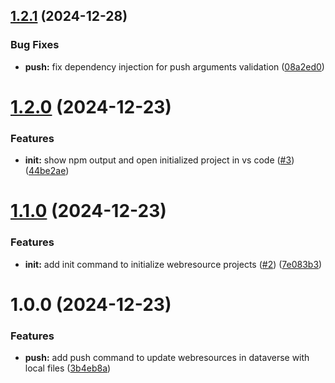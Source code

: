 ## [1.2.1](https://github.com/3mpowered/Dataverse.Webresources/compare/v1.2.0...v1.2.1) (2024-12-28)


### Bug Fixes

* **push:** fix dependency injection for push arguments validation ([08a2ed0](https://github.com/3mpowered/Dataverse.Webresources/commit/08a2ed0e04e7b2e016e1f5c471e5b1da0fa47a55))

# [1.2.0](https://github.com/3mpowered/Dataverse.Webresources/compare/v1.1.0...v1.2.0) (2024-12-23)


### Features

* **init:** show npm output and open initialized project in vs code ([#3](https://github.com/3mpowered/Dataverse.Webresources/issues/3)) ([44be2ae](https://github.com/3mpowered/Dataverse.Webresources/commit/44be2ae84ea49ca048cedaf36b8d13cd37a803a0))

# [1.1.0](https://github.com/3mpowered/Dataverse.Webresources/compare/v1.0.0...v1.1.0) (2024-12-23)


### Features

* **init:** add init command to initialize webresource projects ([#2](https://github.com/3mpowered/Dataverse.Webresources/issues/2)) ([7e083b3](https://github.com/3mpowered/Dataverse.Webresources/commit/7e083b3a72d2bf057b2454ccd8b4c5e7bf7fb7ea))

# 1.0.0 (2024-12-23)


### Features

* **push:** add push command to update webresources in dataverse with local files ([3b4eb8a](https://github.com/3mpowered/Dataverse.Webresources/commit/3b4eb8a3a2b2e4ad62fed6ecd8e1375d63153b5b))
